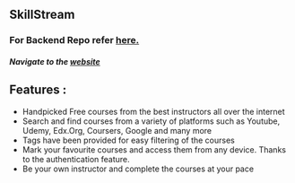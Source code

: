 ## SkillStream
### For Backend Repo refer [here.]
<!-- ![responsive_view jpg](https://user-images.githubusercontent.com/83178809/154023422-2fc5906a-7682-46ca-91de-c1600e519dc1.png) -->

##### Navigate to the [website]

## Features :
   - Handpicked Free courses from the best instructors all over the internet
   - Search and find courses from a variety of platforms such as Youtube, Udemy, Edx.Org, Coursers, Google and many more
   - Tags have been provided for easy filtering of the courses
   - Mark your favourite courses and access them from any device. Thanks to the authentication feature.
   - Be your own instructor and complete the courses at your pace



[website]: <https://skill-stream-two.vercel.app/>

[here.]:<https://skillstream-backend.azurewebsites.net/>